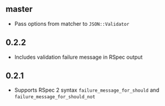 master
------

* Pass options from matcher to `JSON::Validator`

0.2.2
-----

* Includes validation failure message in RSpec output

0.2.1
-----

* Supports RSpec 2 syntax `failure_message_for_should` and
  `failure_message_for_should_not`
